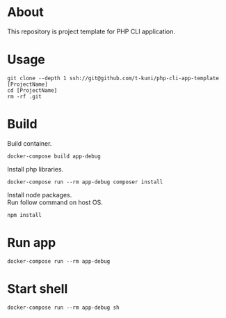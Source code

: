 # About

This repository is project template for PHP CLI application.

# Usage

```
git clone --depth 1 ssh://git@github.com/t-kuni/php-cli-app-template [ProjectName]
cd [ProjectName]
rm -rf .git 
```

# Build

Build container.

```
docker-compose build app-debug
```

Install php libraries.

```
docker-compose run --rm app-debug composer install
```

Install node packages.  
Run follow command on host OS.

```
npm install
```

# Run app

```
docker-compose run --rm app-debug
```

# Start shell

```
docker-compose run --rm app-debug sh
```